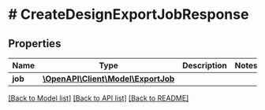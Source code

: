 # # CreateDesignExportJobResponse

## Properties

Name | Type | Description | Notes
------------ | ------------- | ------------- | -------------
**job** | [**\OpenAPI\Client\Model\ExportJob**](ExportJob.md) |  |

[[Back to Model list]](../../README.md#models) [[Back to API list]](../../README.md#endpoints) [[Back to README]](../../README.md)
